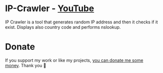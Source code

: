 # IP-Crawler - [YouTube](https://www.youtube.com/watch?v=etLkuZ57e2o&t=3s)
IP Crawler is a tool that generates random IP address and then it checks if it exist. Displays also country code and performs nslookup.

# Donate
If you support my work or like my projects, [you can donate me some money](https://github.com/hXR16F/donate/blob/master/README.md). Thank you 💙
